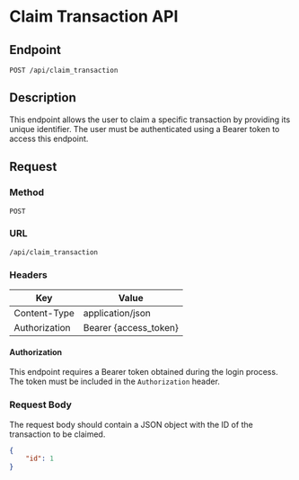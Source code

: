 # Claim Transaction API

## Endpoint

`POST /api/claim_transaction`

## Description

This endpoint allows the user to claim a specific transaction by providing its unique identifier. The user must be authenticated using a Bearer token to access this endpoint.

## Request

### Method

`POST`

### URL

`/api/claim_transaction`

### Headers

| Key            | Value               |
|----------------|---------------------|
| Content-Type   | application/json    |
| Authorization  | Bearer {access_token} |

#### Authorization

This endpoint requires a Bearer token obtained during the login process. The token must be included in the `Authorization` header.

### Request Body

The request body should contain a JSON object with the ID of the transaction to be claimed.

```json
{
    "id": 1
}
